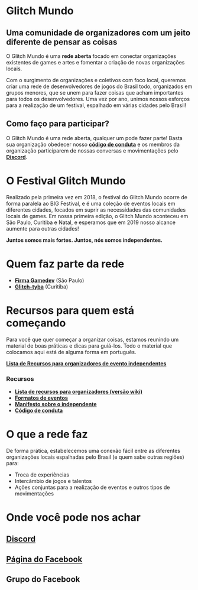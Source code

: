 # Glitch Mundo
## Uma comunidade de organizadores com um jeito diferente de pensar as coisas

O Glitch Mundo é uma **rede aberta** focado em conectar organizações existentes de games e artes e fomentar a criação de novas organizações locais.

Com o surgimento de organizações e coletivos com foco local, queremos criar uma rede de desenvolvedores de jogos do Brasil todo, organizados em grupos menores, que se unem para fazer coisas que acham importantes para todos os desenvolvedores. Uma vez por ano, unimos nossos esforços para a realização de um festival, espalhado em várias cidades pelo Brasil!

## Como faço para participar?
O Glitch Mundo é uma rede aberta, qualquer um pode fazer parte! Basta sua organização obedecer nosso **[código de conduta](https://github.com/GlitchMundo/main/wiki/c%C3%B3digo-de-conduta)** e os membros da organização participarem de nossas conversas e movimentações pelo **[Discord](https://discord.gg/JMj4JYQ)**.

# O Festival Glitch Mundo
Realizado pela primeira vez em 2018, o festival do Glitch Mundo ocorre de forma paralela ao BIG Festival, e é uma coleção de eventos locais em diferentes cidades, focados em suprir as necessidades das comunidades locais de games. Em nossa primeira edição, o Glitch Mundo aconteceu em São Paulo, Curitiba e Natal, e esperamos que em 2019 nosso alcance aumente para outras cidades!

**Juntos somos mais fortes. Juntos, nós somos independentes.**

# Quem faz parte da rede
- **[Firma Gamedev](https://github.com/GlitchMundo/main/wiki/Firma-Gamedev)** (São Paulo)
- **[Glitch-tyba](https://github.com/GlitchMundo/main/wiki/Glitch-tyba)** (Curitiba)

# Recursos para quem está começando
Para você que quer começar a organizar coisas, estamos reunindo um material de boas práticas e dicas para guiá-los. Todo o material que colocamos aqui está de alguma forma em português.

**[Lista de Recursos para organizadores de evento independentes](https://www.evernote.com/shard/s434/sh/280eace2-615b-4a3c-a510-4de72037331f/5828551ab4c8e7d62a87eb6960a4050e)**

### Recursos
- **[Lista de recursos para organizadores (versão wiki)](https://github.com/GlitchMundo/main/wiki/Materiais-para-organizadores)**
- **[Formatos de eventos](https://github.com/GlitchMundo/main/wiki/Formatos)**
- **[Manifesto sobre o independente](https://github.com/GlitchMundo/main/wiki/manifesto)**
- **[Código de conduta](https://github.com/GlitchMundo/main/wiki/C%C3%B3digo-de-Conduta)**

# O que a rede faz
De forma prática, estabelecemos uma conexão fácil entre as diferentes organizações locais espalhadas pelo Brasil (e quem sabe outras regiões) para:
- Troca de experiências
- Intercâmbio de jogos e talentos
- Ações conjuntas para a realização de eventos e outros tipos de movimentações

# Onde você pode nos achar
## [Discord](https://discord.gg/JMj4JYQ)
## [Página do Facebook](https://web.facebook.com/glitchmundo/)
## Grupo do Facebook
